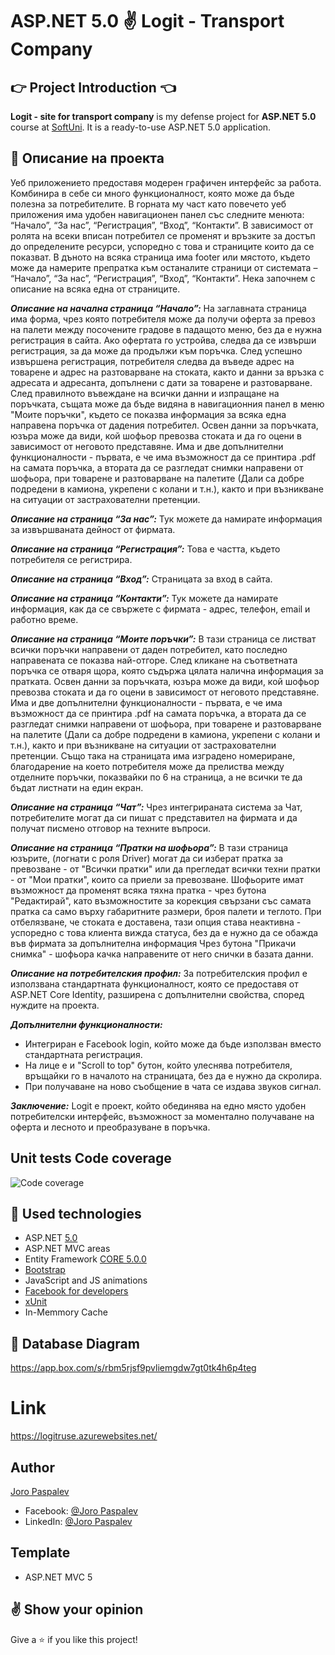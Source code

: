 # ASP.NET 5.0  :v: **Logit - Transport Company**

## :point_right: Project Introduction :point_left:

**Logit - site for transport company** is my defense project for **ASP.NET 5.0** course at [SoftUni](https://softuni.bg/trainings/3177/asp-dot-net-core-october-2020/internal#lesson-18363). 
It is a ready-to-use ASP.NET 5.0 application.

## :pencil: Описание на проекта
Уеб приложението предоставя модерен графичен интерфейс за работа. Комбинира в себе си много функционалност, която може да бъде полезна за потребителите. В горната му част като повечето уеб приложения има удобен навигационен панел със следните менюта: “Начало”, “За нас”, “Регистрация”, “Вход”, “Контакти”. В зависимост от ролята на всеки вписан потребител се променят и връзките за достъп до определените ресурси, успоредно с това и страниците които да се показват.
В дъното на всяка страница има footer или мястото, където може да намерите препратка към останалите страници от системата – “Начало”, “За нас”, “Регистрация”, “Вход”, “Контакти”.
Нека започнем с описание на всяка една от страниците.

**_Описание на начална страница “Начало”:_**
На заглавната страница има форма, чрез която потребителя може да получи оферта за превоз на палети между посочените градове в падащото меню, без да е нужна регистрация в сайта. 
Ако офертата го устройва, следва да се извърши регистрация, за да може да продължи към поръчка. 
След успешно извършена регистрация, потребителя следва да въведе адрес на товарене и адрес на разтоварване на стоката, както и данни за връзка с адресата и адресанта, допълнени с дати за товарене и разтоварване. След правилното въвеждане на всички данни и изпращане на поръчката, същата може да бъде видяна в навигационния панел в меню "Моите поръчки", където се показва информация за всяка една направена поръчка от дадения потребител. 
Освен данни за поръчката, юзъра може да види, кой шофьор превозва стоката и да го оцени в зависимост от неговото представяне. 
Има и две допълнителни функционалности - първата, е че има възможност да се принтира .pdf на самата поръчка, а втората да се разгледат снимки направени от шофьора, при товарене и разтоварване на палетите (Дали са добре подредени в камиона, укрепени с колани и т.н.), както и при възникване на ситуации от застрахователни претенции. 

**_Описание на страница “За нас”:_**
Тук можете да намирате информация за извършваната дейност от фирмата.

**_Описание на страница “Регистрация”:_**
Това е частта, където потребителя се регистрира.

**_Описание на страница “Вход”:_**
Страницата за вход в сайта.

**_Описание на страница “Контакти”:_**
Тук можете да намирате информация, как да се свържете с фирмата - адрес, телефон, email и работно време. 

**_Описание на страница “Моите поръчки”:_**
В тази страница се листват всички поръчки направени от даден потребител, като последно направената се показва най-отгоре. След кликане на съответната поръчка се отваря щора, която съдържа цялата налична информация за пратката.
Освен данни за поръчката, юзъра може да види, кой шофьор превозва стоката и да го оцени в зависимост от неговото представяне. Има и две допълнителни функционалности - първата, е че има възможност да се принтира .pdf на самата поръчка, а втората да се разгледат снимки направени от шофьора, при товарене и разтоварване на палетите (Дали са добре подредени в камиона, укрепени с колани и т.н.), както и при възникване на ситуации от застрахователни претенции. 
Също така на страницата има изградено номериране, благодарение на което потребителя може да прелиства между отделните поръчки, показвайки по 6 на страница, а не всички те да бъдат листнати на един екран.

**_Описание на страница “Чат”:_**
Чрез интегрираната система за Чат, потребителите могат да си пишат с представител на фирмата и да получат писмено отговор на техните въпроси.

**_Описание на страница “Пратки на шофьора”:_**
В тази страница юзърите, (логнати с роля Driver) могат да си изберат пратка за превозване - от "Всички пратки" или да прегледат всички техни пратки - от "Мои пратки", които са приели за превозване.
Шофьорите имат възможност да променят всяка тяхна пратка - чрез бутона "Редактирай", като възможностите за корекция свързани със самата пратка са само върху габаритните размери, броя палети и теглото. 
При отбелязване, че стоката е доставена, тази опция става неактивна - успоредно с това клиента вижда статуса, без да е нужно да се обажда във фирмата за допълнителна информация
Чрез бутона "Прикачи снимка" - шофьора качка направените от него снички в базата данни. 

**_Описание на потребителския профил:_**
За потребителския профил е използвана стандартната функционалност, която се предоставя от ASP.NET Core Identity, разширена с допълнителни свойства, според нуждите на проекта.

**_Допълнителни функционалности:_**
* Интегриран е Facebook login, който може да бъде използван вместо стандартната регистрация.
* На лице е и "Scroll to top" бутон, който улеснява потребителя, връщайки го в началото на страницата, без да е нужно да скролира.
* При получаване на ново съобщение в чата се издава звуков сигнал.

**_Заключение:_**
Logit е проект, който обединява на едно място удобен потребителски интерфейс, възможност за моментално получаване на оферта и лесното и преобразуване в поръчка.
 
## Unit tests Code coverage

![Code coverage](https://d2slcw3kip6qmk.cloudfront.net/marketing/pages/consideration-page/Diagram-Maker/diagram-maker-presentation-mode.png)

## :hammer: Used technologies
* ASP.NET [5.0](https://dotnet.microsoft.com/download/dotnet/5.0)
* ASP.NET MVC areas
* Entity Framework [CORE 5.0.0](https://docs.microsoft.com/en-us/ef/core/what-is-new/ef-core-5.0/whatsnew)
* [Bootstrap](https://github.com/twbs/bootstrap)
* JavaScript and JS animations
* [Facebook for developers](https://developers.facebook.com)
* [xUnit](https://github.com/xunit/xunit)
* In-Memmory Cache

## :floppy_disk: Database Diagram
https://app.box.com/s/rbm5rjsf9pvliemgdw7gt0tk4h6p4teg

# Link
https://logitruse.azurewebsites.net/

## Author

[Joro Paspalev](https://github.com/JoroPaspalev?tab=repositories)
- Facebook: [@Joro Paspalev](https://www.facebook.com/joro.paspalev.7/)
- LinkedIn: [@Joro Paspalev](https://www.linkedin.com/in/joro-paspalev-a91bab186/)

## Template
- ASP.NET MVC 5

## :v: Show your opinion

Give a :star: if you like this project!
